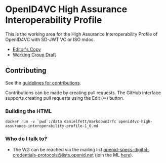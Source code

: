 # OpenID4VC High Assurance Interoperability Profile

This is the working area for the High Assurance Interoperability Profile of OpenID4VC with SD-JWT VC or ISO mdoc.

* [Editor's Copy](https://openid.github.io/oid4vc-haip/openid4vc-high-assurance-interoperability-profile-wg-draft.html)
* [Working Group Draft](https://openid.net/specs/openid4vc-high-assurance-interoperability-profile-1_0.html)

## Contributing

See the
[guidelines for contributions](CONTRIBUTING.md).

Contributions can be made by creating pull requests.
The GitHub interface supports creating pull requests using the Edit (✏) button.

### Building the HTML

```
docker run -v `pwd`:/data danielfett/markdown2rfc openid4vc-high-assurance-interoperability-profile-1_0.md
```

### Who do I talk to?

- The WG can be reached via the mailing list [openid-specs-digital-credentials-protocols@lists.openid.net](mailto:openid-specs-digital-credentials-protocols@lists.openid.net) (join the ML [here](https://lists.openid.net/mailman/listinfo/openid-specs-digital-credentials-protocols)).
